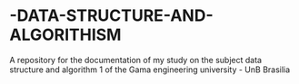# -DATA-STRUCTURE-AND-ALGORITHISM
A repository for the documentation of my study on the subject data structure and algorithm 1 of the Gama engineering university - UnB Brasilia
